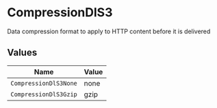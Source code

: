 # CompressionDlS3

Data compression format to apply to HTTP content before it is delivered


## Values

| Name                  | Value                 |
| --------------------- | --------------------- |
| `CompressionDlS3None` | none                  |
| `CompressionDlS3Gzip` | gzip                  |